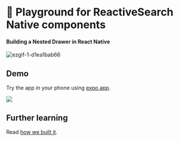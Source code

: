 # 📱 Playground for ReactiveSearch Native components
#### Building a Nested Drawer in React Native

![ezgif-1-d1ea1bab66](https://user-images.githubusercontent.com/5961873/38978733-dc548a64-43d5-11e8-827e-2fe0b64cac9c.gif)

## Demo

Try the app in your phone using [expo app](https://expo.io/@dhruvdutt/native-kitchensink).

![](https://i.imgur.com/EkjqFcj.png)

## Further learning

Read [how we built it](https://medium.appbase.io).
